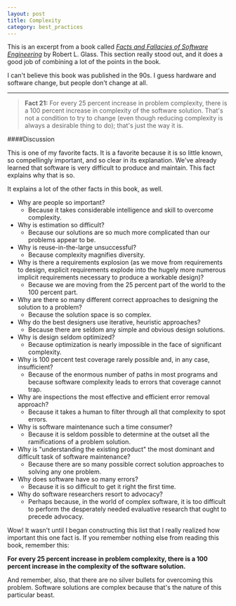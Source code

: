 ```yaml
---
layout: post
title: Complexity
category: best_practices
---
```


This is an excerpt from a book called [<i class="fa fa-book"></i> *Facts and Fallacies of Software Engineering*](http://www.amazon.com/Facts-Fallacies-Software-Engineering-Robert-ebook/dp/B001TKD4RG/ref=tmm_kin_title_0?_encoding=UTF8&sr=8-2&qid=1424666218) by Robert L. Glass. This section really stood out, and it does a good job of combining a lot of the points in the book.

I can't believe this book was published in the 90s. I guess hardware and software change, but people don't change at all.

---

>**Fact 21:** For every 25 percent increase in problem complexity, there is a 100 percent increase in complexity of the software solution. That's not a condition to try to change (even though reducing complexity is always a desirable thing to do); that's just the way it is.

####Discussion

This is one of my favorite facts. It is a favorite because it is so little known, so compellingly important, and so clear in its explanation. We've already learned that software is very difficult to produce and maintain. This fact explains why that is so.

It explains a lot of the other facts in this book, as well.

* Why are people so important?
	- Because it takes considerable intelligence and skill to overcome complexity.
* Why is estimation so difficult?
	- Because our solutions are so much more complicated than our problems appear to be.
* Why is reuse-in-the-large unsuccessful?
	- Because complexity magnifies diversity.
* Why is there a requirements explosion (as we move from requirements to design, explicit
requirements explode into the hugely more numerous implicit requirements necessary to produce a workable design)?
	- Because we are moving from the 25 percent part of the world to the 100 percent part.
* Why are there so many different correct approaches to designing the solution to a problem?
	- Because the solution space is so complex.
* Why do the best designers use iterative, heuristic approaches?
	- Because there are seldom any simple and obvious design solutions.
* Why is design seldom optimized?
	- Because optimization is nearly impossible in the face of significant complexity.
* Why is 100 percent test coverage rarely possible and, in any case, insufficient?
	- Because of the enormous number of paths in most programs and because software complexity leads to errors that coverage cannot trap.
* Why are inspections the most effective and efficient error removal approach?
	- Because it takes a human to filter through all that complexity to spot errors.
* Why is software maintenance such a time consumer?
	- Because it is seldom possible to determine at the outset all the ramifications of a problem solution.
* Why is "understanding the existing product" the most dominant and difficult task of software maintenance?
	- Because there are so many possible correct solution approaches to solving any one problem.
* Why does software have so many errors?
	- Because it is so difficult to get it right the first time.
* Why do software researchers resort to advocacy?
	- Perhaps because, in the world of complex software, it is too difficult to perform the desperately needed evaluative research that ought to precede advocacy.

Wow! It wasn't until I began constructing this list that I really realized how important this one fact is. If you remember nothing else from reading this book, remember this: 

**For every 25 percent increase in problem complexity, there is a 100 percent increase in the complexity of the software solution.**

And remember, also, that there are no silver bullets for overcoming this problem. Software solutions are complex because that's the nature of this particular beast.